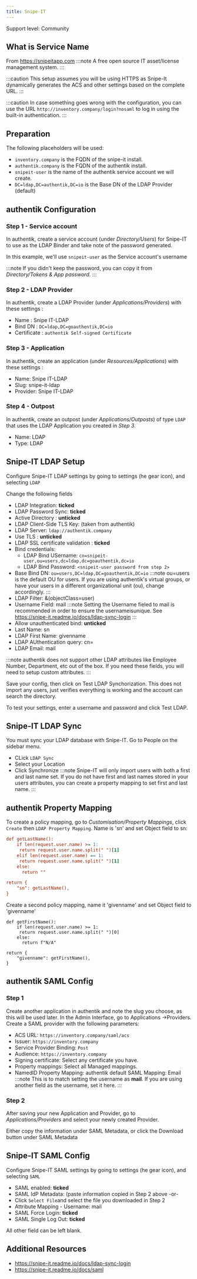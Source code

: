 ```yaml
---
title: Snipe-IT
---
```


<span class="badge badge--secondary">Support level: Community</span>

## What is Service Name

From https://snipeitapp.com
:::note
A free open source IT asset/license management system.
:::

:::caution
This setup assumes you will be using HTTPS as Snipe-It dynamically generates the ACS and other settings based on the complete URL.
:::

:::caution
In case something goes wrong with the configuration, you can use the URL `http://inventory.company/login?nosaml` to log in using the
built-in authentication.
:::

## Preparation

The following placeholders will be used:

-   `inventory.company` is the FQDN of the snipe-it install.
-   `authentik.company` is the FQDN of the authentik install.
-   `snipeit-user` is the name of the authentik service account we will create.
-   `DC=ldap,DC=authentik,DC=io` is the Base DN of the LDAP Provider (default)

## authentik Configuration

### Step 1 - Service account

In authentik, create a service account (under _Directory/Users_) for Snipe-IT to use as the LDAP Binder and take note of the password generated.

In this example, we'll use `snipeit-user` as the Service account's username

:::note
If you didn't keep the password, you can copy it from _Directory/Tokens & App password_.
:::

### Step 2 - LDAP Provider

In authentik, create a LDAP Provider (under _Applications/Providers_) with these settings :

-   Name : Snipe IT-LDAP
-   Bind DN : `DC=ldap,DC=goauthentik,DC=io`
-   Certificate : `authentik Self-signed Certificate`

### Step 3 - Application

In authentik, create an application (under _Resources/Applications_) with these settings :

-   Name: Snipe IT-LDAP
-   Slug: snipe-it-ldap
-   Provider: Snipe IT-LDAP

### Step 4 - Outpost

In authentik, create an outpost (under _Applications/Outposts_) of type `LDAP` that uses the LDAP Application you created in _Step 3_.

-   Name: LDAP
-   Type: LDAP

## Snipe-IT LDAP Setup

Configure Snipe-IT LDAP settings by going to settings (he gear icon), and selecting `LDAP`

Change the following fields

-   LDAP Integration: **ticked**
-   LDAP Password Sync: **ticked**
-   Active Directory : **unticked**
-   LDAP Client-Side TLS Key: (taken from authentik)
-   LDAP Server: `ldap://authentik.company`
-   Use TLS : **unticked**
-   LDAP SSL certificate validation : **ticked**
-   Bind credentials:
    -   LDAP Bind USername: `cn=snipeit-user,ou=users,dc=ldap,dc=goauthentik,dc=io`
    -   LDAP Bind Password: `<snipeit-user password from step 2>`
-   Base Bind DN: `ou=users,DC=ldap,DC=goauthentik,DC=io`
    :::note
    ou=users is the default OU for users. If you are using authentik's virtual groups, or have your users in a different organizational unit (ou), change accordingly.
    :::
-   LDAP Filter: &(objectClass=user)
-   Username Field: mail
    :::note
    Setting the Username fieled to mail is recommended in order to ensure the usernameisunique. See https://snipe-it.readme.io/docs/ldap-sync-login
    :::
-   Allow unauthenticated bind: **unticked**
-   Last Name: sn
-   LDAP First Name: givenname
-   LDAP AUthentication query: cn=
-   LDAP Email: mail

:::note
authentik does not support other LDAP attributes like Employee Number, Department, etc out of the box. If you need these fields, you will need to setup custom attributes.
:::

Save your config, then click on Test LDAP Synchorization. This does not import any users, just verifies everything is working and the account can search the directory.

To test your settings, enter a username and password and click Test LDAP.

## Snipe-IT LDAP Sync

You must sync your LDAP database with Snipe-IT. Go to People on the sidebar menu.

-   CLick `LDAP Sync`
-   Select your Location
-   Click Synchronize
    :::note
    Snipe-IT will only import users with both a first and last name set. If you do not have first and last names stored in your users attributes, you can create a property mapping to set first and last name.
    :::

## authentik Property Mapping

To create a policy mapping, go to _Customisation/Property Mappings_, click `Create` then `LDAP Property Mapping`. Name is 'sn' and set Object field to sn:

```ini
def getLastName():
    if len(request.user.name) >= 1:
     return request.user.name.split(" ")[1]
    elif len(request.user.name) == 1:
     return request.user.name.split(" ")[1]
    else:
      return ""

return {
    "sn": getLastName(),
}

```

Create a second policy mapping, name it 'givenname' and set Object field to 'givenname'

```
def getFirstName():
    if len(request.user.name) >= 1:
     return request.user.name.split(" ")[0]
    else:
      return f"N/A"

return {
    "givenname": getFirstName(),
}
```

## authentik SAML Config

### Step 1

Create another application in authentik and note the slug you choose, as this will be used later. In the Admin Interface, go to Applications ->Providers. Create a SAML provider with the following parameters:

-   ACS URL: `https://inventory.company/saml/acs`
-   Issuer: `https://inventory.company`
-   Service Provider Binding: `Post`
-   Audience: `https://inventory.company`
-   Signing certificate: Select any certificate you have.
-   Property mappings: Select all Managed mappings.
-   NamedID Property Mapping: authentik default SAML Mapping: Email
    :::note
    This is to match setting the username as **mail**. If you are using another field as the username, set it here.
    :::

### Step 2

After saving your new Application and Provider, go to _Applications/Providers_ and select your newly created Provider.

Either copy the information under SAML Metadata, or click the Download button under SAML Metadata

## Snipe-IT SAML Config

Configure Snipe-IT SAML settings by going to settings (he gear icon), and selecting `SAML`

-   SAML enabled: **ticked**
-   SAML IdP Metadata: (paste information copied in Step 2 above -or-
-   Click `Select File`and select the file you downloaded in Step 2
-   Attribute Mapping - Username: mail
-   SAML Force Login: **ticked**
-   SAML Single Log Out: **ticked**

All other field can be left blank.

## Additional Resources

-   https://snipe-it.readme.io/docs/ldap-sync-login
-   https://snipe-it.readme.io/docs/saml
